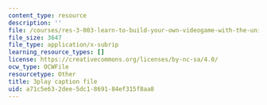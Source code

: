```yaml
---
content_type: resource
description: ''
file: /courses/res-3-003-learn-to-build-your-own-videogame-with-the-unity-game-engine-and-microsoft-kinect-january-iap-2017/a71c5e632dee5dc1869184ef315f8aa8_5wbD-zChZsU.vtt
file_size: 3647
file_type: application/x-subrip
learning_resource_types: []
license: https://creativecommons.org/licenses/by-nc-sa/4.0/
ocw_type: OCWFile
resourcetype: Other
title: 3play caption file
uid: a71c5e63-2dee-5dc1-8691-84ef315f8aa8
---
```

